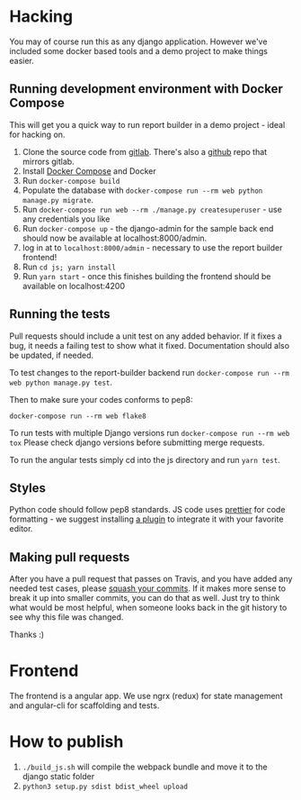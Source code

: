 # Hacking

You may of course run this as any django application.
However we've included some docker based tools and a demo project to make things easier.

## Running development environment with Docker Compose
This will get you a quick way to run report builder in a demo project - ideal for hacking on.

1. Clone the source code from [gitlab](https://gitlab.com/burke-software/django-report-builder). There's also a [github](https://github.com/burke-software/django-report-builder) repo that mirrors gitlab.
2. Install [Docker Compose](https://docs.docker.com/compose/) and Docker
3. Run `docker-compose build`
4. Populate the database with `docker-compose run --rm web python manage.py migrate`.
5. Run `docker-compose run web --rm ./manage.py createsuperuser` - use any credentials you like
6. Run `docker-compose up` - the django-admin for the sample back end should now be available at localhost:8000/admin.
7. log in at to `localhost:8000/admin` - necessary to use the report builder frontend!
8. Run `cd js; yarn install`
9. Run `yarn start` - once this finishes building the frontend should be available on localhost:4200

## Running the tests

Pull requests should include a unit test on any added behavior. If it fixes a
bug, it needs a failing test to show what it fixed. Documentation should also be
updated, if needed.

To test changes to the report-builder backend run `docker-compose run --rm web python manage.py test`.

Then to make sure your codes conforms to pep8:
```
docker-compose run --rm web flake8
```

To run tests with multiple Django versions run
`docker-compose run --rm web tox`
Please check django versions before submitting merge requests.

To run the angular tests simply cd into the js directory and run `yarn test`.

## Styles

Python code should follow pep8 standards. JS code uses [prettier](https://prettier.io/) for code formatting - we suggest installing [a plugin](https://prettier.io/docs/en/editors.html) to integrate it with your favorite editor.

## Making pull requests

After you have a pull request that passes on Travis, and you have added
any needed test cases, please [squash your commits](http://gitready.com/advanced/2009/02/10/squashing-commits-with-rebase.html).
If it makes more sense to break it up into smaller commits, you can do that
as well. Just try to think what would be most helpful, when someone looks
back in the git history to see why this file was changed.

Thanks :)

# Frontend

The frontend is a angular app. We use ngrx (redux) for state management and angular-cli for scaffolding and tests.

# How to publish

1. `./build_js.sh` will compile the webpack bundle and move it to the django static folder
2. `python3 setup.py sdist bdist_wheel upload`